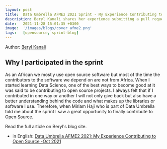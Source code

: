 ```yaml
---
layout: post
title:  Data Umbrella AFME2 2021 Sprint - My Experience Contributing to Open Source
description: Beryl Kanali shares her experience submitting a pull request to scikit-learn for the first time. 
date:   2021-11-28 15:01:35 +0300
image:  '/images/blogs/cover_afme2.png'
tags:   [opensource, sprint-blog]
---
```


Author:  [Beryl Kanali](https://www.linkedin.com/in/beryl-kanali-260567185/)

## Why I participated in the sprint

As an African we mostly use open source software but most of the time the contributors to the software we depend on are not from Africa. When I started learning Data Science, one of the best ways to become good at it was said to be contributing to open source projects. I always felt that if I contributed in one way or another I will not only give back but also have a better understanding behind the code and what makes up the libraries or software I use. Therefore, when Miriam Haji who is part of Data Umbrella told me about the sprint I saw a great opportunity to finally contribute to Open Source.

Read the  full article on Beryl's blog site.
- in English: [Data Umbrella AFME2 2021: My Experience Contributing to Open Source -Oct 2021](https://medium.com/@kanaliberyl/my-experience-contributing-to-open-source-afme2-oct-2021-398a505e6d80)
